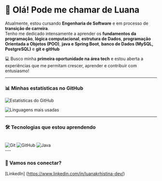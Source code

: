 # 👋 Olá! Pode me chamar de Luana

Atualmente, estou cursando **Engenharia de Software** e em processo de **transição de carreira**.  
Tenho me dedicado intensamente a aprender os **fundamentos da programação**, **lógica computacional**, **estrutura de Dados**,  **programação Orientada a Objetos (POO)**, **java e Spring Boot**, **banco de Dados (MySQL, PostgreSQL)** e **git e gitHub**  

💻 Busco minha **primeira oportunidade na área tech** e estou aberta a experiências que me permitam crescer, aprender e contribuir com entusiasmo!

---

### 📊 Minhas estatísticas no GitHub

![Estatísticas do GitHub](https://github-readme-stats.vercel.app/api?username=Krhistinaluana&show_icons=true&theme=tokyonight&locale=pt-br&count_private=true)

![Linguagens mais usadas](https://github-readme-stats.vercel.app/api/top-langs/?username=Krhistinaluana&layout=compact&locale=pt-br&theme=tokyonight)

---

### 🛠️ Tecnologias que estou aprendendo

<div style="display: inline_block"><br/>
  <img align="center" alt="Git" src="https://img.shields.io/badge/Git-F05032?style=for-the-badge&logo=git&logoColor=white" />
  <img align="center" alt="GitHub" src="https://img.shields.io/badge/GitHub-000000?style=for-the-badge&logo=github&logoColor=white" />
  <img align="center" alt="Java" src="https://img.shields.io/badge/Java-ED8B00?style=for-the-badge&logo=openjdk&logoColor=white" />
</div>
---

### 📲 Vamos nos conectar?

[LinkedIn] (https://www.linkedin.com/in/luanakrhistina-dev/)


